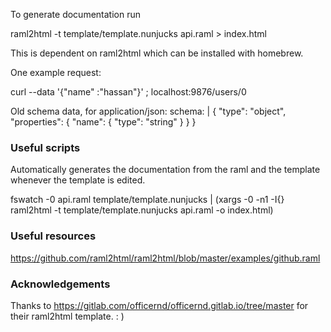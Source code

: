 To generate documentation run

raml2html -t template/template.nunjucks api.raml > index.html

This is dependent on raml2html which can be installed with homebrew.


One example request:

curl --data '{"name" :"hassan"}' \;
localhost:9876/users/0


Old schema data, for
application/json:
  schema: |
    {
      "type": "object",
      "properties": {
        "name": {
          "type": "string"
        }
      }
    }

### Useful scripts

Automatically generates the documentation from the raml and the template whenever the template is edited.

fswatch -0 api.raml template/template.nunjucks   | (xargs -0 -n1 -I{} raml2html -t template/template.nunjucks api.raml -o index.html)

### Useful resources

https://github.com/raml2html/raml2html/blob/master/examples/github.raml

### Acknowledgements

Thanks to https://gitlab.com/officernd/officernd.gitlab.io/tree/master for their raml2html template. : )
